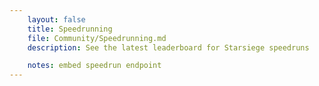 ```yaml
---
    layout: false
    title: Speedrunning
    file: Community/Speedrunning.md
    description: See the latest leaderboard for Starsiege speedruns

    notes: embed speedrun endpoint
---
```


